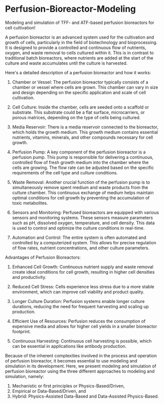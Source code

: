 # Perfusion-Bioreactor-Modeling
Modeling and simulation of TFF- and ATF-based perfusion bioreactors for cell cultivation!

A perfusion bioreactor is an advanced system used for the cultivation and growth of cells, particularly in the field of biotechnology and bioprocessing. It is designed to provide a controlled and continuous flow of nutrients, oxygen, and waste removal to cells cultured within it. This is in contrast to traditional batch bioreactors, where nutrients are added at the start of the culture and waste accumulates until the culture is harvested.

Here's a detailed description of a perfusion bioreactor and how it works:

1. Chamber or Vessel: The perfusion bioreactor typically consists of a chamber or vessel where cells are grown. This chamber can vary in size and design depending on the specific application and scale of cell cultivation.

2. Cell Culture: Inside the chamber, cells are seeded onto a scaffold or substrate. This substrate could be a flat surface, microcarriers, or porous matrices, depending on the type of cells being cultured.

3. Media Reservoir: There is a media reservoir connected to the bioreactor, which holds the growth medium. This growth medium contains essential nutrients, vitamins, minerals, and other compounds necessary for cell growth.

4. Perfusion Pump: A key component of the perfusion bioreactor is a perfusion pump. This pump is responsible for delivering a continuous, controlled flow of fresh growth medium into the chamber where the cells are growing. The flow rate can be adjusted based on the specific requirements of the cell type and culture conditions.

5. Waste Removal: Another crucial function of the perfusion pump is to simultaneously remove spent medium and waste products from the culture chamber. This continuous exchange of medium helps maintain optimal conditions for cell growth by preventing the accumulation of toxic metabolites.

6. Sensors and Monitoring: Perfused bioreactors are equipped with various sensors and monitoring systems. These sensors measure parameters such as pH, dissolved oxygen, temperature, and cell density. This data is used to control and optimize the culture conditions in real-time.

7. Automation and Control: The entire system is often automated and controlled by a computerized system. This allows for precise regulation of flow rates, nutrient concentrations, and other culture parameters.

Advantages of Perfusion Bioreactors:

1. Enhanced Cell Growth: Continuous nutrient supply and waste removal create ideal conditions for cell growth, resulting in higher cell densities and productivity.

2. Reduced Cell Stress: Cells experience less stress due to a more stable environment, which can improve cell viability and product quality.

3. Longer Culture Duration: Perfusion systems enable longer culture durations, reducing the need for frequent harvesting and scaling up production.

4. Efficient Use of Resources: Perfusion reduces the consumption of expensive media and allows for higher cell yields in a smaller bioreactor footprint.

5. Continuous Harvesting: Continuous cell harvesting is possible, which can be essential in applications like antibody production.

Because of the inherent complexities involved in the process and operation of perfusion bioreactor, it becomes essential to use modeling and simulation in its development. Here, we present modeling and simulation of perfusion bioreactor using the three different approaches to modeling and simulation, namely:
1. Mechanistic or first principles or Physics-Based/Driven,
2. Empirical or Data-Based/Driven, and 
3. Hybrid: Physics-Assisted Data-Based and Data-Assisted Physics-Based.
